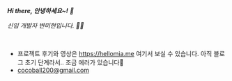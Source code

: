 <p>
 <em> <b>Hi there, 안녕하세요~!</b> 👋
 <p> 신입 개발자 변미현입니다. 🌱🌱 </p>
 </em>
  </br>
  

- 프로젝트 후기와 영상은 https://hellomia.me 여기서 보실 수 있습니다. 아직 블로그 초기 단계라서.. 조금 에러가 있습니다🙏</br>
- cocoball200@gmail.com
 </em>
 </p>

